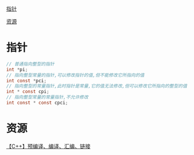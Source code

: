 [指针](#指针)

[资源](#资源)

# 指针

```c
// 普通指向整型的指针
int *pi;
// 指向整型常量的指针,可以修改指针的值,但不能修改它所指向的值
int const *pci;
// 指向整型的常量指针,此时指针是常量,它的值无法修改,但可以修改它所指向的整型的值
int * const cpi;
// 指向整型常量的常量指针,不允许修改
int const * const cpci;
```

# 资源

[【C++】预编译、编译、汇编、链接](https://blog.csdn.net/weixin_40740059/article/details/84075653)